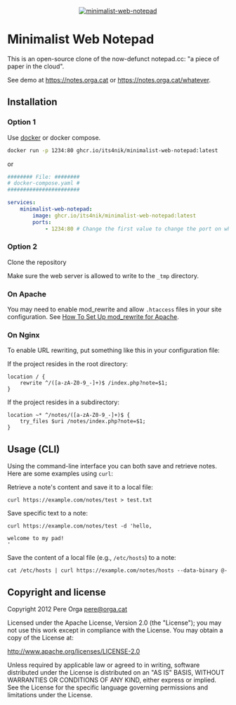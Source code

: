 <div align="center">

<a href="">[![minimalist-web-notepad](https://github.com/Its4Nik/minimalist-web-notepad/actions/workflows/action-master.yaml/badge.svg)](https://github.com/Its4Nik/minimalist-web-notepad/actions/workflows/action-master.yaml)</a>
</div>

# Minimalist Web Notepad

This is an open-source clone of the now-defunct notepad.cc: "a piece of paper in the cloud".

See demo at https://notes.orga.cat or https://notes.orga.cat/whatever.

## Installation

### Option 1

Use [docker](https://docker.com) or docker compose.

```bash
docker run -p 1234:80 ghcr.io/its4nik/minimalist-web-notepad:latest
```

or

```yaml
######## File: ########
# docker-compose.yaml #
#######################

services:
    minimalist-web-notepad:
        image: ghcr.io/its4nik/minimalist-web-notepad:latest
        ports:
            - 1234:80 # Change the first value to change the port on which minimalist-web-notepad should be reachable
```

### Option 2

Clone the repository

Make sure the web server is allowed to write to the `_tmp` directory.

### On Apache

You may need to enable mod_rewrite and allow `.htaccess` files in your site configuration.
See [How To Set Up mod_rewrite for Apache](https://www.digitalocean.com/community/tutorials/how-to-set-up-mod_rewrite-for-apache-on-ubuntu-14-04).

### On Nginx

To enable URL rewriting, put something like this in your configuration file:

If the project resides in the root directory:
```
location / {
    rewrite ^/([a-zA-Z0-9_-]+)$ /index.php?note=$1;
}
```

If the project resides in a subdirectory:
```
location ~* ^/notes/([a-zA-Z0-9_-]+)$ {
    try_files $uri /notes/index.php?note=$1;
}
```

## Usage (CLI)

Using the command-line interface you can both save and retrieve notes. Here are some examples using `curl`:

Retrieve a note's content and save it to a local file:

```
curl https://example.com/notes/test > test.txt
```

Save specific text to a note:

```
curl https://example.com/notes/test -d 'hello,

welcome to my pad!
'
```

Save the content of a local file (e.g., `/etc/hosts`) to a note:

```
cat /etc/hosts | curl https://example.com/notes/hosts --data-binary @-
```

## Copyright and license

Copyright 2012 Pere Orga <pere@orga.cat>

Licensed under the Apache License, Version 2.0 (the "License");
you may not use this work except in compliance with the License.
You may obtain a copy of the License at:

   http://www.apache.org/licenses/LICENSE-2.0

Unless required by applicable law or agreed to in writing, software
distributed under the License is distributed on an "AS IS" BASIS,
WITHOUT WARRANTIES OR CONDITIONS OF ANY KIND, either express or implied.
See the License for the specific language governing permissions and
limitations under the License.
